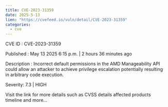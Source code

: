 ```yaml
---
title: CVE-2023-31359
date: 2025-5-13
lien: "https://cvefeed.io/vuln/detail/CVE-2023-31359"
categories:
  - cve
---
```


CVE ID : CVE-2023-31359

Published :  May 13
2025
6:15 p.m. | 2 hours
36 minutes ago

Description : Incorrect default permissions in the AMD Manageability API could allow an attacker to achieve privilege escalation
potentially resulting in arbitrary code execution.

Severity: 7.3 | HIGH

Visit the link for more details
such as CVSS details
affected products
timeline
and more...
